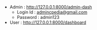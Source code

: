 - Admin : http://127.0.0.1:8000/admin-dash
    -   Login Id : admincpedia@gmail.com
    -   Password : admin123
- User  : http://127.0.0.1:8000/dashboard